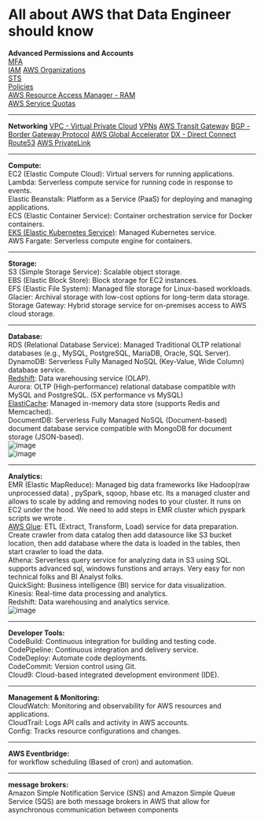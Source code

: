 # All about AWS that Data Engineer should know

**Advanced Permissions and Accounts**  
[MFA](https://github.com/vineetprasad19/AWS/blob/main/mfa.md)  
[IAM](https://github.com/vineetprasad19/AWS/blob/main/iam.md) 
[AWS Organizations](https://github.com/vineetprasad19/AWS/blob/main/organizations.md)  
[STS](https://github.com/vineetprasad19/AWS/blob/main/sts.md)  
[Policies](https://github.com/vineetprasad19/AWS/blob/main/policies.md)  
[AWS Resource Access Manager - RAM](https://github.com/vineetprasad19/AWS/blob/main/ram.md)  
[AWS Service Quotas](https://github.com/vineetprasad19/AWS/blob/main/service-quotas.md)  
************************************************************************************************
**Networking**
[VPC - Virtual Private Cloud](https://github.com/vineetprasad19/AWS/blob/main/vpc.md)
[VPNs](https://github.com/vineetprasad19/AWS/blob/main/vpn.md)
[AWS Transit Gateway](https://github.com/vineetprasad19/AWS/blob/main/transit-gateway.md)
[BGP - Border Gateway Protocol](https://github.com/vineetprasad19/AWS/blob/main/bgp.md)
[AWS Global Accelerator](https://github.com/vineetprasad19/AWS/blob/main/global-accelerator.md)
[DX - Direct Connect](https://github.com/vineetprasad19/AWS/blob/main/direct-connect.md)
[Route53](https://github.com/vineetprasad19/AWS/blob/main/route53.md)
[AWS PrivateLink](https://github.com/vineetprasad19/AWS/blob/main/privatelink.md)
************************************************************************************************
**Compute:**  
EC2 (Elastic Compute Cloud): Virtual servers for running applications.  
Lambda: Serverless compute service for running code in response to events.  
Elastic Beanstalk: Platform as a Service (PaaS) for deploying and managing applications.  
ECS (Elastic Container Service): Container orchestration service for Docker containers.  
[EKS (Elastic Kubernetes Service)](https://github.com/vineetprasad19/AWS/blob/main/Kubernetes/README.md): Managed Kubernetes service.  
AWS Fargate: Serverless compute engine for containers.  
************************************************************************************************
**Storage:**  
S3 (Simple Storage Service): Scalable object storage.  
EBS (Elastic Block Store): Block storage for EC2 instances.  
EFS (Elastic File System): Managed file storage for Linux-based workloads.  
Glacier: Archival storage with low-cost options for long-term data storage.  
Storage Gateway: Hybrid storage service for on-premises access to AWS cloud storage.  
************************************************************************************************
**Database:**  
RDS (Relational Database Service): Managed Traditional OLTP relational databases (e.g., MySQL, PostgreSQL, MariaDB, Oracle, SQL Server).  
DynamoDB: Serverless Fully Managed NoSQL (Key-Value, Wide Column) database service.  
[Redshift](https://github.com/vineetprasad19/AWS/tree/main/AWS%20Redshift#aws-redshift---complete-guide): Data warehousing service (OLAP).  
Aurora: OLTP (High-performance) relational database compatible with MySQL and PostgreSQL. (5X performance vs MySQL)  
[ElastiCache](https://github.com/vineetprasad19/AWS/blob/main/ElasticCache/README.md): Managed in-memory data store (supports Redis and Memcached).  
DocumentDB: Serverless Fully Managed NoSQL (Document-based) document database service compatible with MongoDB for document storage (JSON-based).   
![image](https://github.com/user-attachments/assets/0fb1340d-f817-4784-a229-8355a6e311d4)  
![image](https://github.com/user-attachments/assets/438d859c-d35a-44b1-b457-ebd6fa0a3744)  
************************************************************************************************
**Analytics:**  
EMR (Elastic MapReduce): Managed big data frameworks like Hadoop(raw unprocessed data) , pySpark, sqoop, hbase etc. Its a managed cluster and allows to scale by adding and removing nodes to your cluster. 
It runs on EC2 under the hood. We need to add steps in EMR cluster which pyspark scripts we wrote .  
[AWS Glue](https://github.com/vineetprasad19/AWS/blob/main/AWS%20Glue/README.md): ETL (Extract, Transform, Load) service for data preparation. Create crawler from data catalog then add datasource like S3 bucket location, then add database where the data is loaded in the tables, then start crawler to load the data.  
Athena: Serverless query service for analyzing data in S3 using SQL. supports advanced sql, windows funstions and arrays. Very easy for non technical folks and BI Analyst folks.  
QuickSight: Business intelligence (BI) service for data visualization.  
Kinesis: Real-time data processing and analytics.  
Redshift: Data warehousing and analytics service.  
![image](https://github.com/user-attachments/assets/b2f4e1e2-eaa6-4b51-849e-4cc933ddec9c)
************************************************************************************************
**Developer Tools:**  
CodeBuild: Continuous integration for building and testing code.  
CodePipeline: Continuous integration and delivery service.  
CodeDeploy: Automate code deployments.  
CodeCommit: Version control using Git.  
Cloud9: Cloud-based integrated development environment (IDE).  
************************************************************************************************
**Management & Monitoring:**  
CloudWatch: Monitoring and observability for AWS resources and applications.  
CloudTrail: Logs API calls and activity in AWS accounts.  
Config: Tracks resource configurations and changes.  
************************************************************************************************
**AWS Eventbridge:**  
for workflow scheduling (Based of cron) and automation.  
************************************************************************************************
**message brokers:**  
Amazon Simple Notification Service (SNS) and Amazon Simple Queue Service (SQS) are both message brokers in AWS that allow for asynchronous communication between components  
